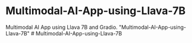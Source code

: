 # Multimodal-AI-App-using-Llava-7B
Multimodal AI App using Llava 7B and Gradio.
"Multimodal-AI-App-using-Llava-7B" 
#   M u l t i m o d a l - A I - A p p - u s i n g - L l a v a - 7 B 
 
 
